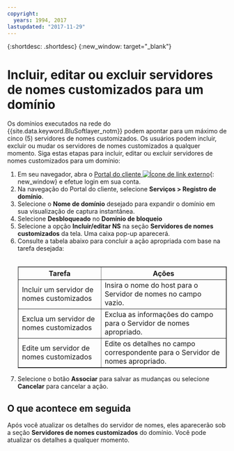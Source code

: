 ```yaml
---
copyright:
  years: 1994, 2017
lastupdated: "2017-11-29"
---
```


{:shortdesc: .shortdesc}
{:new_window: target="_blank"}

# Incluir, editar ou excluir servidores de nomes customizados para um domínio

Os domínios executados na rede do {{site.data.keyword.BluSoftlayer_notm}} podem apontar para um máximo de cinco (5) servidores de nomes customizados. Os usuários podem incluir, excluir ou mudar os servidores de nomes customizados a qualquer momento. Siga estas etapas para incluir, editar ou excluir servidores de nomes customizados para um domínio:

1. Em seu navegador, abra o [Portal do cliente ![Ícone de link externo](../../icons/launch-glyph.svg "Ícone de link externo")](https://control.softlayer.com/){: new_window} e efetue login em sua conta.
2. Na navegação do Portal do cliente, selecione **Serviços > Registro de domínio**.
3. Selecione o **Nome de domínio** desejado para expandir o domínio em sua visualização de captura instantânea.
4. Selecione **Desbloqueado** no **Domínio de bloqueio**
5. Selecione a opção **Incluir/editar NS** na seção **Servidores de nomes customizados** da tela. Uma caixa pop-up aparecerá.
6. Consulte a tabela abaixo para concluir a ação apropriada com base na tarefa desejada:<br/><br/><table border="1"><tbody><tr><th>Tarefa</th><th>Ações</th></tr><tr><td>Incluir um servidor de nomes customizados</td><td>Insira o nome do host para o Servidor de nomes no campo vazio.</td></tr><tr><td>Exclua um servidor de nomes customizados</td><td>Exclua as informações do campo para o Servidor de nomes apropriado.</td></tr><tr><td>Edite um servidor de nomes customizados</td><td>Edite os detalhes no campo correspondente para o Servidor de nomes apropriado.</td></tr></tbody></table>
7. Selecione o botão **Associar** para salvar as mudanças ou selecione **Cancelar** para cancelar a ação.

## O que acontece em seguida

Após você atualizar os detalhes do servidor de nomes, eles aparecerão sob a seção **Servidores de nomes customizados** do domínio. Você pode atualizar os detalhes a qualquer momento.
